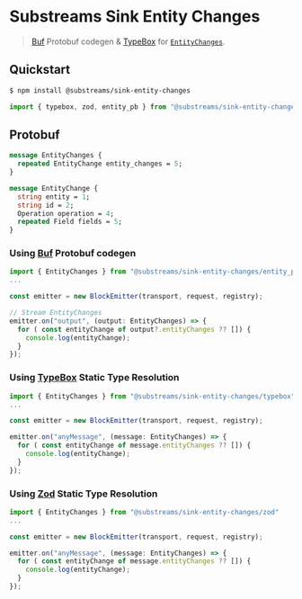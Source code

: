 # Substreams Sink Entity Changes

> [Buf](https://buf.build/) Protobuf codegen & [TypeBox](https://github.com/sinclairzx81/typebox) for [`EntityChanges`](https://github.com/streamingfast/substreams-sink-entity-changes).

## Quickstart

```bash
$ npm install @substreams/sink-entity-changes
```

```typescript
import { typebox, zod, entity_pb } from "@substreams/sink-entity-changes"
```

## Protobuf

```proto
message EntityChanges {
  repeated EntityChange entity_changes = 5;
}

message EntityChange {
  string entity = 1;
  string id = 2;
  Operation operation = 4;
  repeated Field fields = 5;
}
```

### Using [Buf](https://github.com/bufbuild/protobuf-es) Protobuf codegen

```typescript
import { EntityChanges } from "@substreams/sink-entity-changes/entity_pb"
...

const emitter = new BlockEmitter(transport, request, registry);

// Stream EntityChanges
emitter.on("output", (output: EntityChanges) => {
  for ( const entityChange of output?.entityChanges ?? []) {
    console.log(entityChange);
  }
});
```

### Using [TypeBox](https://github.com/sinclairzx81/typebox) Static Type Resolution

```typescript
import { EntityChanges } from "@substreams/sink-entity-changes/typebox"
...

const emitter = new BlockEmitter(transport, request, registry);

emitter.on("anyMessage", (message: EntityChanges) => {
  for ( const entityChange of message.entityChanges ?? []) {
    console.log(entityChange);
  }
});
```

### Using [Zod](https://github.com/colinhacks/zod) Static Type Resolution

```typescript
import { EntityChanges } from "@substreams/sink-entity-changes/zod"
...

const emitter = new BlockEmitter(transport, request, registry);

emitter.on("anyMessage", (message: EntityChanges) => {
  for ( const entityChange of message.entityChanges ?? []) {
    console.log(entityChange);
  }
});
```